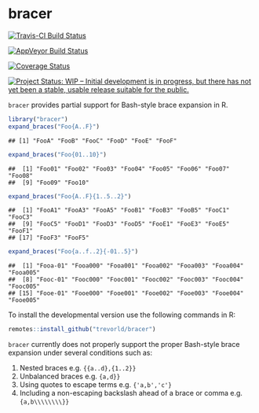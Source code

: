 bracer
======

[![Travis-CI Build Status](https://travis-ci.org/trevorld/bracer.png?branch=master)](https://travis-ci.org/trevorld/bracer)

[![AppVeyor Build Status](https://ci.appveyor.com/api/projects/status/github/trevorld/bracer?branch=master&svg=true)](https://ci.appveyor.com/project/trevorld/bracer)

[![Coverage Status](https://img.shields.io/codecov/c/github/trevorld/bracer/master.svg)](https://codecov.io/github/trevorld/bracer?branch=master)

[![Project Status: WIP – Initial development is in progress, but there has not yet been a stable, usable release suitable for the public.](https://www.repostatus.org/badges/latest/wip.svg)](https://www.repostatus.org/#wip)

``bracer`` provides partial support for Bash-style brace expansion in R.


```r
library("bracer")
expand_braces("Foo{A..F}")
```

```
## [1] "FooA" "FooB" "FooC" "FooD" "FooE" "FooF"
```

```r
expand_braces("Foo{01..10}")
```

```
##  [1] "Foo01" "Foo02" "Foo03" "Foo04" "Foo05" "Foo06" "Foo07" "Foo08"
##  [9] "Foo09" "Foo10"
```

```r
expand_braces("Foo{A..F}{1..5..2}")
```

```
##  [1] "FooA1" "FooA3" "FooA5" "FooB1" "FooB3" "FooB5" "FooC1" "FooC3"
##  [9] "FooC5" "FooD1" "FooD3" "FooD5" "FooE1" "FooE3" "FooE5" "FooF1"
## [17] "FooF3" "FooF5"
```

```r
expand_braces("Foo{a..f..2}{-01..5}")
```

```
##  [1] "Fooa-01" "Fooa000" "Fooa001" "Fooa002" "Fooa003" "Fooa004" "Fooa005"
##  [8] "Fooc-01" "Fooc000" "Fooc001" "Fooc002" "Fooc003" "Fooc004" "Fooc005"
## [15] "Fooe-01" "Fooe000" "Fooe001" "Fooe002" "Fooe003" "Fooe004" "Fooe005"
```

To install the developmental version use the following commands in R:


```r
remotes::install_github("trevorld/bracer")
```

``bracer`` currently does not properly support the proper Bash-style brace expansion under several conditions such as:

1. Nested braces e.g. ``{{a..d},{1..2}}``
2. Unbalanced braces e.g. ``{a,d}}``
3. Using quotes to escape terms e.g. ``{'a,b','c'}``
4. Including a non-escaping backslash ahead of a brace or comma e.g. ``{a,b\\\\\\\\}}``
